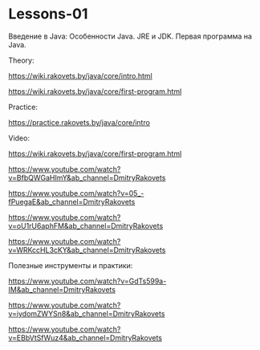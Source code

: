 # Lessons-01

Введение в Java: Особенности Java. JRE и JDK. Первая программа на Java.

Theory:

https://wiki.rakovets.by/java/core/intro.html

https://wiki.rakovets.by/java/core/first-program.html

Practice:

https://practice.rakovets.by/java/core/intro

Video:

https://wiki.rakovets.by/java/core/first-program.html

https://www.youtube.com/watch?v=BfbQWGaHImY&ab_channel=DmitryRakovets

https://www.youtube.com/watch?v=05_-fPuegaE&ab_channel=DmitryRakovets

https://www.youtube.com/watch?v=oU1rU6aphFM&ab_channel=DmitryRakovets

https://www.youtube.com/watch?v=WRKccHL3cKY&ab_channel=DmitryRakovets

Полезные инструменты и практики:

https://www.youtube.com/watch?v=GdTs599a-IM&ab_channel=DmitryRakovets

https://www.youtube.com/watch?v=iydomZWYSn8&ab_channel=DmitryRakovets

https://www.youtube.com/watch?v=EBbVtSfWuz4&ab_channel=DmitryRakovets
